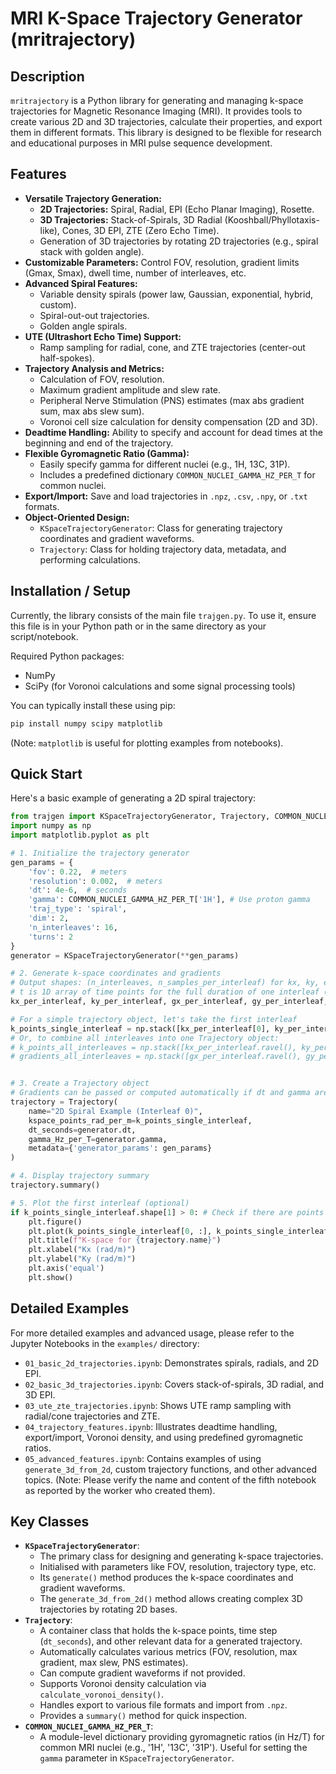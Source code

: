 # MRI K-Space Trajectory Generator (mritrajectory)

## Description

`mritrajectory` is a Python library for generating and managing k-space trajectories for Magnetic Resonance Imaging (MRI). It provides tools to create various 2D and 3D trajectories, calculate their properties, and export them in different formats. This library is designed to be flexible for research and educational purposes in MRI pulse sequence development.

## Features

*   **Versatile Trajectory Generation:**
    *   **2D Trajectories:** Spiral, Radial, EPI (Echo Planar Imaging), Rosette.
    *   **3D Trajectories:** Stack-of-Spirals, 3D Radial (Kooshball/Phyllotaxis-like), Cones, 3D EPI, ZTE (Zero Echo Time).
    *   Generation of 3D trajectories by rotating 2D trajectories (e.g., spiral stack with golden angle).
*   **Customizable Parameters:** Control FOV, resolution, gradient limits (Gmax, Smax), dwell time, number of interleaves, etc.
*   **Advanced Spiral Features:**
    *   Variable density spirals (power law, Gaussian, exponential, hybrid, custom).
    *   Spiral-out-out trajectories.
    *   Golden angle spirals.
*   **UTE (Ultrashort Echo Time) Support:**
    *   Ramp sampling for radial, cone, and ZTE trajectories (center-out half-spokes).
*   **Trajectory Analysis and Metrics:**
    *   Calculation of FOV, resolution.
    *   Maximum gradient amplitude and slew rate.
    *   Peripheral Nerve Stimulation (PNS) estimates (max abs gradient sum, max abs slew sum).
    *   Voronoi cell size calculation for density compensation (2D and 3D).
*   **Deadtime Handling:** Ability to specify and account for dead times at the beginning and end of the trajectory.
*   **Flexible Gyromagnetic Ratio (Gamma):**
    *   Easily specify gamma for different nuclei (e.g., 1H, 13C, 31P).
    *   Includes a predefined dictionary `COMMON_NUCLEI_GAMMA_HZ_PER_T` for common nuclei.
*   **Export/Import:** Save and load trajectories in `.npz`, `.csv`, `.npy`, or `.txt` formats.
*   **Object-Oriented Design:**
    *   `KSpaceTrajectoryGenerator`: Class for generating trajectory coordinates and gradient waveforms.
    *   `Trajectory`: Class for holding trajectory data, metadata, and performing calculations.

## Installation / Setup

Currently, the library consists of the main file `trajgen.py`. To use it, ensure this file is in your Python path or in the same directory as your script/notebook.

Required Python packages:
*   NumPy
*   SciPy (for Voronoi calculations and some signal processing tools)

You can typically install these using pip:
```bash
pip install numpy scipy matplotlib
```
(Note: `matplotlib` is useful for plotting examples from notebooks).

## Quick Start

Here's a basic example of generating a 2D spiral trajectory:

```python
from trajgen import KSpaceTrajectoryGenerator, Trajectory, COMMON_NUCLEI_GAMMA_HZ_PER_T
import numpy as np
import matplotlib.pyplot as plt

# 1. Initialize the trajectory generator
gen_params = {
    'fov': 0.22,  # meters
    'resolution': 0.002,  # meters
    'dt': 4e-6,  # seconds
    'gamma': COMMON_NUCLEI_GAMMA_HZ_PER_T['1H'], # Use proton gamma
    'traj_type': 'spiral',
    'dim': 2,
    'n_interleaves': 16,
    'turns': 2
}
generator = KSpaceTrajectoryGenerator(**gen_params)

# 2. Generate k-space coordinates and gradients
# Output shapes: (n_interleaves, n_samples_per_interleaf) for kx, ky, etc.
# t is 1D array of time points for the full duration of one interleaf (after rewinders etc.)
kx_per_interleaf, ky_per_interleaf, gx_per_interleaf, gy_per_interleaf, t_interleaf = generator.generate()

# For a simple trajectory object, let's take the first interleaf
k_points_single_interleaf = np.stack([kx_per_interleaf[0], ky_per_interleaf[0]]) # Shape (2, N_samples)
# Or, to combine all interleaves into one Trajectory object:
# k_points_all_interleaves = np.stack([kx_per_interleaf.ravel(), ky_per_interleaf.ravel()])
# gradients_all_interleaves = np.stack([gx_per_interleaf.ravel(), gy_per_interleaf.ravel()])


# 3. Create a Trajectory object
# Gradients can be passed or computed automatically if dt and gamma are provided
trajectory = Trajectory(
    name="2D Spiral Example (Interleaf 0)",
    kspace_points_rad_per_m=k_points_single_interleaf,
    dt_seconds=generator.dt,
    gamma_Hz_per_T=generator.gamma,
    metadata={'generator_params': gen_params}
)

# 4. Display trajectory summary
trajectory.summary()

# 5. Plot the first interleaf (optional)
if k_points_single_interleaf.shape[1] > 0: # Check if there are points to plot
    plt.figure()
    plt.plot(k_points_single_interleaf[0, :], k_points_single_interleaf[1, :])
    plt.title(f"K-space for {trajectory.name}")
    plt.xlabel("Kx (rad/m)")
    plt.ylabel("Ky (rad/m)")
    plt.axis('equal')
    plt.show()
```

## Detailed Examples

For more detailed examples and advanced usage, please refer to the Jupyter Notebooks in the `examples/` directory:

*   `01_basic_2d_trajectories.ipynb`: Demonstrates spirals, radials, and 2D EPI.
*   `02_basic_3d_trajectories.ipynb`: Covers stack-of-spirals, 3D radial, and 3D EPI.
*   `03_ute_zte_trajectories.ipynb`: Shows UTE ramp sampling with radial/cone trajectories and ZTE.
*   `04_trajectory_features.ipynb`: Illustrates deadtime handling, export/import, Voronoi density, and using predefined gyromagnetic ratios.
*   `05_advanced_features.ipynb`: Contains examples of using `generate_3d_from_2d`, custom trajectory functions, and other advanced topics. (Note: Please verify the name and content of the fifth notebook as reported by the worker who created them).

## Key Classes

*   **`KSpaceTrajectoryGenerator`**:
    *   The primary class for designing and generating k-space trajectories.
    *   Initialised with parameters like FOV, resolution, trajectory type, etc.
    *   Its `generate()` method produces the k-space coordinates and gradient waveforms.
    *   The `generate_3d_from_2d()` method allows creating complex 3D trajectories by rotating 2D bases.
*   **`Trajectory`**:
    *   A container class that holds the k-space points, time step (`dt_seconds`), and other relevant data for a generated trajectory.
    *   Automatically calculates various metrics (FOV, resolution, max gradient, max slew, PNS estimates).
    *   Can compute gradient waveforms if not provided.
    *   Supports Voronoi density calculation via `calculate_voronoi_density()`.
    *   Handles export to various file formats and import from `.npz`.
    *   Provides a `summary()` method for quick inspection.
*   **`COMMON_NUCLEI_GAMMA_HZ_PER_T`**:
    *   A module-level dictionary providing gyromagnetic ratios (in Hz/T) for common MRI nuclei (e.g., '1H', '13C', '31P'). Useful for setting the `gamma` parameter in `KSpaceTrajectoryGenerator`.